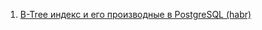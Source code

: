 1. [B-Tree индекс и его производные в PostgreSQL (habr)](https://habr.com/ru/companies/quadcode/articles/696498/)
